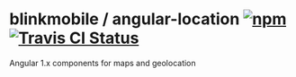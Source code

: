 # blinkmobile / angular-location [![npm](https://img.shields.io/npm/v/@blinkmobile/angular-location.svg?maxAge=2592000)](https://www.npmjs.com/package/@blinkmobile/angular-location) [![Travis CI Status](https://travis-ci.org/blinkmobile/angular-location.js.svg?branch=master)](https://travis-ci.org/blinkmobile/angular-location.js)

Angular 1.x components for maps and geolocation

